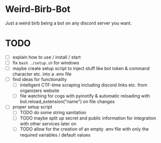# Weird-Birb-Bot
Just a weird birb being a bot on any discord server you want.

# TODO
- [ ] explain how to use / install / start
- [ ] fix `bash ./setup.sh` for windows
- [ ] maybe create setup script to inject stuff like bot token & command character etc. into a .env file
- [ ] find ideas for functionality
  - [ ] intelligent CTF-time scraping including discord links etc. from organizers website
  - [ ] file watching for cogs with pyinotify & automatic reloading with bot.reload_extension("name") on file changes
- [ ] proper setup script
  - [ ] TODO do some string sanitation
  - [ ] TODO maybe split up secret and public information for integration with other services later on
  - [ ] TODO allow for the creation of an empty .env file with only the required variables / default values